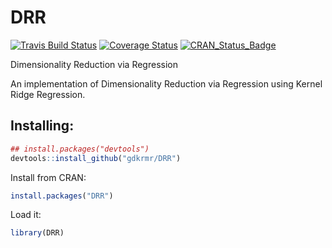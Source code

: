 # DRR
[![Travis Build Status](https://travis-ci.org/gdkrmr/DRR.svg?branch=master)](https://travis-ci.org/gdkrmr/DRR) [![Coverage Status](https://img.shields.io/codecov/c/github/gdkrmr/DRR/master.svg)](https://codecov.io/github/gdkrmr/DRR?branch=master) [![CRAN\_Status\_Badge](http://www.r-pkg.org/badges/version/DRR)](https://cran.r-project.org/package=DRR)

Dimensionality Reduction via Regression

An implementation of Dimensionality Reduction
via Regression using Kernel Ridge Regression.

## Installing:
```R
## install.packages("devtools")
devtools::install_github("gdkrmr/DRR")
```

Install from CRAN:
```R
install.packages("DRR")
```

Load it:
```R
library(DRR)
```
